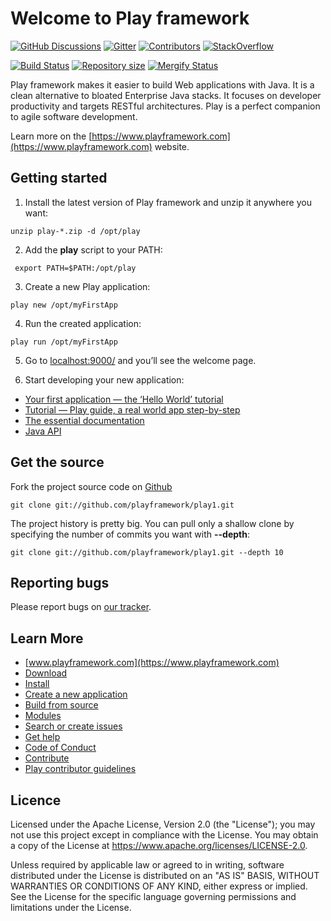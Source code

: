 # Welcome to Play framework

[![GitHub Discussions](https://img.shields.io/github/discussions/playframework/play1?&logo=github&color=brightgreen)](https://github.com/playframework/play1/discussions)
[![Gitter](https://img.shields.io/gitter/room/playframework/play1)](https://gitter.im/playframework/play1)
[![Contributors](https://img.shields.io/github/contributors/playframework/play1)](https://github.com/playframework/play1/graphs/contributors)
[![StackOverflow](https://img.shields.io/static/v1?label=stackoverflow&logo=stackoverflow&logoColor=fe7a16&color=brightgreen&message=playframework)](https://stackoverflow.com/tags/playframework)

[![Build Status](https://github.com/playframework/play1/actions/workflows/build-test.yml/badge.svg)](https://github.com/playframework/play1/actions/workflows/build-test.yml)
[![Repository size](https://img.shields.io/github/repo-size/playframework/play1.svg?logo=git)](https://github.com/playframework/play1)
[![Mergify Status](https://img.shields.io/endpoint.svg?url=https://api.mergify.com/v1/badges/playframework/play1&style=flat)](https://mergify.com)


Play framework makes it easier to build Web applications with Java. It is a clean alternative to bloated Enterprise Java stacks. It focuses on developer productivity and targets RESTful architectures. Play is a perfect companion to agile software development.

Learn more on the [https://www.playframework.com](https://www.playframework.com) website.

## Getting started

1. Install the latest version of Play framework and unzip it anywhere you want:
```
unzip play-*.zip -d /opt/play
```
2. Add the **play** script to your PATH:
```
 export PATH=$PATH:/opt/play
```
3. Create a new Play application:
```
play new /opt/myFirstApp
```
4. Run the created application:
```
play run /opt/myFirstApp
```
5. Go to [localhost:9000/](http://localhost:9000) and you’ll see the welcome page.

6. Start developing your new application:

* [Your first application — the ‘Hello World’ tutorial](https://www.playframework.com/documentation/1.5.x/firstapp)
* [Tutorial — Play guide, a real world app step-by-step](https://www.playframework.com/documentation/1.5.x/guide1)
* [The essential documentation](https://www.playframework.com/documentation/1.5.x/home)
* [Java API](https://www.playframework.com/documentation/1.5.x/api/index.html)

## Get the source

Fork the project source code on [Github](http://github.com/playframework/play)

```
git clone git://github.com/playframework/play1.git
```

The project history is pretty big. You can pull only a shallow clone by specifying the number of commits you want with **--depth**:

```
git clone git://github.com/playframework/play1.git --depth 10
```

## Reporting bugs

Please report bugs on [our tracker](https://github.com/playframework/play1/issues).

## Learn More

* [www.playframework.com](https://www.playframework.com)
* [Download](https://www.playframework.com/download)
* [Install](https://www.playframework.com/documentation/1.5.x/install)
* [Create a new application](https://www.playframework.com/documentation/1.5.x/guide1)
* [Build from source](https://www.playframework.com/documentation/1.5.x/install#build)
* [Modules](https://www.playframework.com/modules)
* [Search or create issues](http://play.lighthouseapp.com/projects/57987-play-framework)
* [Get help](http://stackoverflow.com/questions/tagged/playframework)
* [Code of Conduct](https://www.playframework.com/conduct)
* [Contribute](https://github.com/playframework/play1/wiki/Contributor-guide)
* [Play contributor guidelines](https://www.playframework.com/contributing)

## Licence

Licensed under the Apache License, Version 2.0 (the "License"); you may not use this project except in compliance with the License. You may obtain a copy of the License at https://www.apache.org/licenses/LICENSE-2.0.

Unless required by applicable law or agreed to in writing, software distributed under the License is distributed on an "AS IS" BASIS, WITHOUT WARRANTIES OR CONDITIONS OF ANY KIND, either express or implied. See the License for the specific language governing permissions and limitations under the License.
